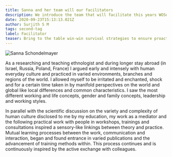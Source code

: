 ```yaml
---
title: Sanna and her team will our facilitators
description: We introduce the team that will facilitate this years WOSonOS.
date: 2020-09-23T15:13:13.021Z
author: Surjith S M
tags: second-tag
label: Facilitator
teaser: Bring to the table win-win survival strategies to ensure proactive domination.
---
```

![Sanna Schondelmayer](/static/img/sanna-schondelmayer.webp)

As a researching and teaching ethnologist and during longer stay abroad (in Israel, Russia, Poland, France) I argued early and intensely with human everyday culture and practiced in varied environments, branches and regions of the world. I allowed myself to be irritated and enchanted, shock and for a certain time taken in by manifold perspectives on the world and global like local differences and common characteristics. I saw the most different working and life concepts, gender and family concepts, leadership and working styles.

In parallel with the scientific discussion on the variety and complexity of human culture disclosed to me by my education, my work as a mediator and the following practical work with people in workshops, trainings and consultations inspired a sensory-like linkings between theory and practice. Mutual learning processes between the work, communication and interaction, began and found entrance in varied publications and the advancement of training methods within. This process continues and is continuously inspired by the active exchange with colleagues.